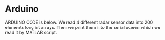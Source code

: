 # Arduino
ARDUINO CODE is below. We read 4 different radar sensor data into 200 elements long int arrays. Then we print them into the serial screen which we read it by MATLAB script.
